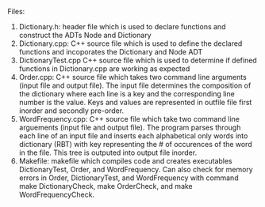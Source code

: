 Files:

1. Dictionary.h:
    header file which is used to declare functions and construct the ADTs Node and Dictionary
2. Dictionary.cpp:
    C++ source file which is used to define the declared functions and incoporates the Dictionary and Node ADT
3. DictionaryTest.cpp 
    C++ source file which is used to determine if defined functions in Dictionary.cpp are working as expected
4. Order.cpp:
    C++ source file which takes two command line arguments (input file and output file). The input file determines the composition of the dictionary where each line is a key and the corresponding line number is the value. Keys and values are represented in outfile file first inorder and secondly pre-order.
5. WordFrequency.cpp:
    C++ source file which take two command line arguements (input file and output file). The program parses through each line of an input file and inserts each alphabetical only words into dictionary (RBT) with key representing the # of occurences of the word in the file. This tree is outputed into output file inorder.
6. Makefile:
    makefile which compiles code and creates executables DictionaryTest, Order, and WordFrequency. Can also check for memory errors in Order, DictionaryTest, and WordFrequency with command make DictionaryCheck, make OrderCheck, and make WordFrequencyCheck. 

